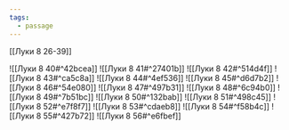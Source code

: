```yaml
---
tags:
  - passage
---
```

[[Луки 8 26-39]]

![[Луки 8 40#^42bcea]]
![[Луки 8 41#^27401b]]
![[Луки 8 42#^514d4f]]
![[Луки 8 43#^ca5c8a]]
![[Луки 8 44#^4ef536]]
![[Луки 8 45#^d6d7b2]]
![[Луки 8 46#^54e080]]
![[Луки 8 47#^497b31]]
![[Луки 8 48#^6c94b0]]
![[Луки 8 49#^7b51bc]]
![[Луки 8 50#^132bab]]
![[Луки 8 51#^498c45]]
![[Луки 8 52#^e7f8f7]]
![[Луки 8 53#^cdaeb8]]
![[Луки 8 54#^f58b4c]]
![[Луки 8 55#^427b72]]
![[Луки 8 56#^e6fbef]]